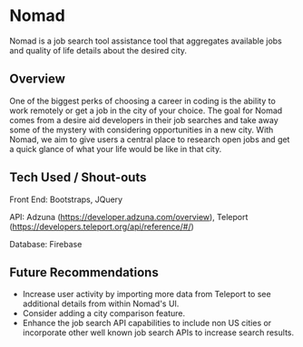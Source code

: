 # Nomad
Nomad is a job search tool assistance tool that aggregates available jobs and quality of life details about the desired city.

## Overview
One of the biggest perks of choosing a career in coding is the ability to work remotely or get a job in the city of your choice. The goal for Nomad comes from a desire aid developers in their job searches and take away some of the mystery with considering opportunities in a new city. With Nomad, we aim to give users a central place to research open jobs and get a quick glance of what your life would be like in that city.

## Tech Used / Shout-outs
Front End: Bootstraps, JQuery

API: Adzuna (https://developer.adzuna.com/overview), Teleport (https://developers.teleport.org/api/reference/#/)

Database: Firebase


## Future Recommendations
- Increase user activity by importing more data from Teleport to see additional details from within Nomad's UI. 
- Consider adding a city comparison feature.
- Enhance the job search API capabilities to include non US cities or incorporate other well known job search APIs to increase search results.
